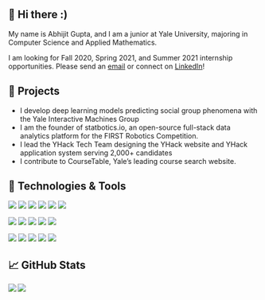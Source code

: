 ## 👋 Hi there :)
My name is Abhijit Gupta, and I am a junior at Yale University, majoring in Computer Science and Applied Mathematics. 

I am looking for Fall 2020, Spring 2021, and Summer 2021 internship opportunities. Please send an [email](mailto:avgupta456@gmail.com) or connect on [LinkedIn](https://www.linkedin.com/in/avgupta456/)!

## 🌱 Projects
* I develop deep learning models predicting social group phenomena with the Yale Interactive Machines Group
* I am the founder of statbotics.io, an open-source full-stack data analytics platform for the FIRST Robotics Competition.
* I lead the YHack Tech Team designing the YHack website and YHack application system serving 2,000+ candidates
* I contribute to CourseTable, Yale’s leading course search website.

## 🔧 Technologies & Tools
![](https://img.shields.io/badge/Code-Python-blue?style=flat-square&logo=python&logoColor=white) 
![](https://img.shields.io/badge/Code-JavaScript-blue?style=flat-square&logo=javascript&logoColor=white) 
![](https://img.shields.io/badge/Code-HTML/CSS-blue?style=flat-square&logo=html5&logoColor=white) 
![](https://img.shields.io/badge/Code-SQL-blue?style=flat-square&logo=mysql&logoColor=white) 
![](https://img.shields.io/badge/Code-C/C++-blue?style=flat-square&logo=c++&logoColor=white) 
![](https://img.shields.io/badge/Code-Java-blue?style=flat-square&logo=java&logoColor=white)

![](https://img.shields.io/badge/Library-Django-red?style=flat-square&logo=django&logoColor=white) 
![](https://img.shields.io/badge/Library-ReactJS-red?style=flat-square&logo=react&logoColor=white) 
![](https://img.shields.io/badge/Library-PyTorch-red?style=flat-square&logo=pytorch&logoColor=white) 
![](https://img.shields.io/badge/Library-GraphQL-red?style=flat-square&logo=graphql&logoColor=white) 
![](https://img.shields.io/badge/Library-Pandas-red?style=flat-square&logo=pandas&logoColor=white) 


![](https://img.shields.io/badge/Skills-Git-blueviolet?style=flat-square&logo=git&logoColor=white)
![](https://img.shields.io/badge/Skills-Databases-blueviolet?style=flat-square&logo=mysql&logoColor=white)
![](https://img.shields.io/badge/Skills-Cloud-blueviolet?style=flat-square&logo=googlecloud&logoColor=white)
![](https://img.shields.io/badge/Skills-REST%20API-blueviolet?style=flat-square&logoColor=white)
![](https://img.shields.io/badge/Skills-CI/CD-blueviolet?style=flat-square&logo=travis%20ci&logoColor=white)

## &#x1f4c8; GitHub Stats
<div>
<a href="https://github.com/avgupta456/avgupta456">
  <img align="left" src="https://github-readme-stats.vercel.app/api?username=avgupta456&count_private=true&hide=stars,prs&show_icons=true&include_all_commits=true" />
</a>
<a href="https://github.com/avgupta456/avgupta456">
  <img align="left" src="https://github-readme-stats.vercel.app/api/top-langs?username=avgupta456&hide=jupyter%20notebook,matlab&layout=compact" />
</a>
</div>

